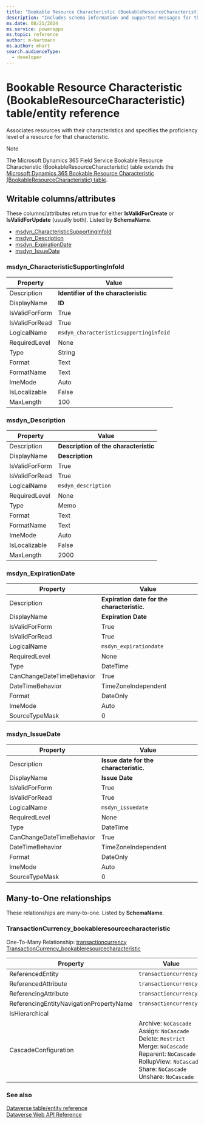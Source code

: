 ```yaml
---
title: "Bookable Resource Characteristic (BookableResourceCharacteristic) table/entity reference (Microsoft Dynamics 365 Field Service)"
description: "Includes schema information and supported messages for the Bookable Resource Characteristic (BookableResourceCharacteristic) table/entity with Microsoft Dynamics 365 Field Service."
ms.date: 08/21/2024
ms.service: powerapps
ms.topic: reference
author: m-hartmann
ms.author: mhart
search.audienceType: 
  - developer
---
```


# Bookable Resource Characteristic (BookableResourceCharacteristic) table/entity reference

Associates resources with their characteristics and specifies the proficiency level of a resource for that characteristic.

> [!NOTE]
> The Microsoft Dynamics 365 Field Service Bookable Resource Characteristic (BookableResourceCharacteristic) table extends the [Microsoft Dynamics 365 Bookable Resource Characteristic (BookableResourceCharacteristic) table](/dynamics365/developer/entities/bookableresourcecharacteristic).



## Writable columns/attributes

These columns/attributes return true for either **IsValidForCreate** or **IsValidForUpdate** (usually both). Listed by **SchemaName**.

- [msdyn_CharacteristicSupportingInfoId](#BKMK_msdyn_CharacteristicSupportingInfoId)
- [msdyn_Description](#BKMK_msdyn_Description)
- [msdyn_ExpirationDate](#BKMK_msdyn_ExpirationDate)
- [msdyn_IssueDate](#BKMK_msdyn_IssueDate)

### <a name="BKMK_msdyn_CharacteristicSupportingInfoId"></a> msdyn_CharacteristicSupportingInfoId

|Property|Value|
|---|---|
|Description|**Identifier of the characteristic**|
|DisplayName|**ID**|
|IsValidForForm|True|
|IsValidForRead|True|
|LogicalName|`msdyn_characteristicsupportinginfoid`|
|RequiredLevel|None|
|Type|String|
|Format|Text|
|FormatName|Text|
|ImeMode|Auto|
|IsLocalizable|False|
|MaxLength|100|

### <a name="BKMK_msdyn_Description"></a> msdyn_Description

|Property|Value|
|---|---|
|Description|**Description of the characteristic**|
|DisplayName|**Description**|
|IsValidForForm|True|
|IsValidForRead|True|
|LogicalName|`msdyn_description`|
|RequiredLevel|None|
|Type|Memo|
|Format|Text|
|FormatName|Text|
|ImeMode|Auto|
|IsLocalizable|False|
|MaxLength|2000|

### <a name="BKMK_msdyn_ExpirationDate"></a> msdyn_ExpirationDate

|Property|Value|
|---|---|
|Description|**Expiration date for the characteristic.**|
|DisplayName|**Expiration Date**|
|IsValidForForm|True|
|IsValidForRead|True|
|LogicalName|`msdyn_expirationdate`|
|RequiredLevel|None|
|Type|DateTime|
|CanChangeDateTimeBehavior|True|
|DateTimeBehavior|TimeZoneIndependent|
|Format|DateOnly|
|ImeMode|Auto|
|SourceTypeMask|0|

### <a name="BKMK_msdyn_IssueDate"></a> msdyn_IssueDate

|Property|Value|
|---|---|
|Description|**Issue date for the characteristic.**|
|DisplayName|**Issue Date**|
|IsValidForForm|True|
|IsValidForRead|True|
|LogicalName|`msdyn_issuedate`|
|RequiredLevel|None|
|Type|DateTime|
|CanChangeDateTimeBehavior|True|
|DateTimeBehavior|TimeZoneIndependent|
|Format|DateOnly|
|ImeMode|Auto|
|SourceTypeMask|0|


## Many-to-One relationships

These relationships are many-to-one. Listed by **SchemaName**.

### <a name="BKMK_TransactionCurrency_bookableresourcecharacteristic"></a> TransactionCurrency_bookableresourcecharacteristic

One-To-Many Relationship: [transactioncurrency TransactionCurrency_bookableresourcecharacteristic](transactioncurrency.md#BKMK_TransactionCurrency_bookableresourcecharacteristic)

|Property|Value|
|---|---|
|ReferencedEntity|`transactioncurrency`|
|ReferencedAttribute|`transactioncurrencyid`|
|ReferencingAttribute|`transactioncurrencyid`|
|ReferencingEntityNavigationPropertyName|`transactioncurrencyid`|
|IsHierarchical||
|CascadeConfiguration|Archive: `NoCascade`<br />Assign: `NoCascade`<br />Delete: `Restrict`<br />Merge: `NoCascade`<br />Reparent: `NoCascade`<br />RollupView: `NoCascade`<br />Share: `NoCascade`<br />Unshare: `NoCascade`|



### See also

[Dataverse table/entity reference](../about-entity-reference.md)  
[Dataverse Web API Reference](/power-apps/developer/data-platform/webapi/reference/about)   

